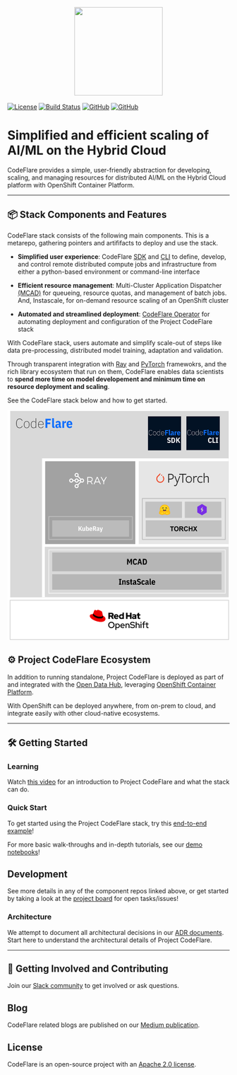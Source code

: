 <!--
{% comment %}
Copyright 2021, 2022, 2023 IBM

Licensed under the Apache License, Version 2.0 (the "License");
you may not use this file except in compliance with the License.
You may obtain a copy of the License at

http://www.apache.org/licenses/LICENSE-2.0

Unless required by applicable law or agreed to in writing, software
distributed under the License is distributed on an "AS IS" BASIS,
WITHOUT WARRANTIES OR CONDITIONS OF ANY KIND, either express or implied.
See the License for the specific language governing permissions and
limitations under the License.
{% endcomment %}
-->

<p align="center">
<img src="./images/codeflare_square.svg" width="200" height="200">
</p>

<!--
<p align="center">
<img src="./images/pipelines.svg" width="340" height="207">
</p> 
-->

[![License](https://img.shields.io/badge/license-Apache--2.0-blue.svg)](http://www.apache.org/licenses/LICENSE-2.0)
[![Build
Status](https://travis-ci.com/project-codeflare/codeflare.svg?branch=main)](https://travis-ci.com/project-codeflare/codeflare.svg?branch=main) 
[![GitHub](https://img.shields.io/badge/issue_tracking-github-blue.svg)](https://github.com/project-codeflare/codeflare/issues)
[![GitHub](https://img.shields.io/badge/CodeFlare-Join%20Slack-blue)](https://invite.playplay.io/invite?team_id=T04KQQBTDN3)

<!-- >> **⚠ UPDATE**  
> CodeFlare is evolving! Check our [updates](https://github.com/project-codeflare/codeflare#pipeline-execution-and-scaling) for CodeFlare Pipelines and related contributions to Ray Workflows under Ray project. -->

# Simplified and efficient scaling of AI/ML on the Hybrid Cloud

CodeFlare provides a simple, user-friendly abstraction for developing, scaling, and managing resources for distributed AI/ML on the Hybrid Cloud platform with OpenShift Container Platform.

---

## 📦 Stack Components and Features

CodeFlare stack consists of the following main components. This is a metarepo, gathering pointers and artififacts to deploy and use the stack.

* **Simplified user experience**:
CodeFlare [SDK](codeflare-sdk) and [CLI](codeflare-cli) to define, develop, and control remote distributed compute jobs and infrastructure from either a python-based environment or command-line interface

* **Efficient resource management**:
Multi-Cluster Application Dispatcher [(MCAD)](mcad) for queueing, resource quotas, and management of batch jobs. And, Instascale, for on-demand resource scaling of an OpenShift cluster

* **Automated and streamlined deployment**:
[CodeFlare Operator](codeflare-operator) for automating deployment and configuration of the Project CodeFlare stack

With CodeFlare stack, users automate and simplify scale-out of steps like data pre-processing, distributed model training, adaptation and validation. 

Through transparent integration with [Ray](https://github.com/ray-project/ray) and [PyTorch](https://github.com/pytorch/pytorch) framewokrs, and the rich library ecosystem that run on them, CodeFlare enables data scientists to **spend more time on model developement and minimum time on resource deployment and scaling**. 

See the CodeFlare stack below and how to get started.

<p align="center">
<img src="./images/codeflare_stack.svg" width="506" height="520">
</p>



## ⚙️ Project CodeFlare Ecosystem

In addition to running standalone, Project CodeFlare is deployed as part of and integrated with the [Open Data Hub][distributed-workloads], leveraging [OpenShift Container Platform](https://www.openshift.com). 

With OpenShift can be deployed anywhere, from on-prem to cloud, and integrate easily with other cloud-native ecosystems.

---

## 🛠️ Getting Started

### Learning

Watch [this video][youtube-demo] for an introduction to Project CodeFlare and what the
stack can do.

### Quick Start

To get started using the Project CodeFlare stack, try this [end-to-end example][quickstart]!

For more basic walk-throughs and in-depth tutorials, see our [demo notebooks][demos]!

## Development

See more details in any of the component repos linked above, or get started by taking a look at the [project board][board] for open tasks/issues!

### Architecture

We attempt to document all architectural decisions in our [ADR documents][adr]. Start here to understand the architectural details of Project CodeFlare.

---

## 🎉 Getting Involved and Contributing

Join our [Slack community][slack] to get involved or ask questions.

## Blog

CodeFlare related blogs are published on our [Medium publication](https://medium.com/codeflare).

## License

CodeFlare is an open-source project with an [Apache 2.0 license](LICENSE).

[codeflare-sdk]: https://github.com/project-codeflare/codeflare-sdk
[codeflare-cli]: https://github.com/project-codeflare/codeflare-cli
[mcad]: https://github.com/project-codeflare/multi-cluster-app-dispatcher
[instascale]: https://github.com/project-codeflare/instascale
[codeflare-operator]: https://github.com/project-codeflare/codeflare-operator
[distributed-workloads]: https://github.com/opendatahub-io/distributed-workloads
[quickstart]: https://github.com/opendatahub-io/distributed-workloads/blob/main/Quick-Start.md
[slack]: https://invite.playplay.io/invite?team_id=T04KQQBTDN3
[adr]: https://github.com/project-codeflare/adr
[demos]: https://github.com/project-codeflare/codeflare-sdk/tree/main/demo-notebooks/guided-demos
[board]: https://github.com/orgs/project-codeflare/projects/8
[youtube-demo]: https://www.youtube.com/watch?v=OAzFBFL5B0k